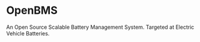 # OpenBMS
An Open Source Scalable Battery Management System. Targeted at Electric Vehicle Batteries.
